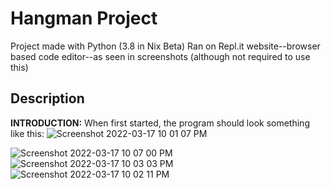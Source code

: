 # Hangman Project

Project made with Python (3.8 in Nix Beta)
Ran on Repl.it website--browser based code editor--as seen in screenshots (although not required to use this)

## Description

**INTRODUCTION:**
When first started, the program should look something like this:
![Screenshot 2022-03-17 10 01 07 PM](https://user-images.githubusercontent.com/101522498/158925616-6fcc12f8-3c92-4f60-8ed0-412dc3698aaa.png)

![Screenshot 2022-03-17 10 07 00 PM](https://user-images.githubusercontent.com/101522498/158925612-786a2c40-a7db-4dee-8003-ec439ded88c0.png)
![Screenshot 2022-03-17 10 03 03 PM](https://user-images.githubusercontent.com/101522498/158925614-e745c1bf-bcda-4c04-97d6-24dc04a5bb2c.png)
![Screenshot 2022-03-17 10 02 11 PM](https://user-images.githubusercontent.com/101522498/158925615-3a8a2fc7-f4ef-4b9d-956c-76e1cf495aa5.png)

